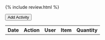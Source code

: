 {% include review.html %}



<button id="add-activity-btn">Add Activity</button>
<table>
  <tr>
    <th>Date</th>
    <th>Action</th>
    <th>User</th>
    <th>Item</th>
    <th>Quantity</th>
  </tr>
<style>
  table {
    width: 100%;
    border-collapse: collapse;
  }

  th, td {
    border: 1px solid black;
    padding: 8px;
    text-align: left;
  }

  th {
    background-color: #f2f2f2;
  }
</style>
</table>


<script>
const addActivityBtn = document.getElementById('add-activity-btn');
const table = document.querySelector('table');
const form = document.createElement('form');

form.innerHTML = `
  <label>Date: <input type="text" id="date"></label>
  <label>Action: <input type="text" id="action"></label>
  <label>User: <input type="text" id="user"></label>
  <label>Item: <input type="text" id="item"></label>
  <label>Quantity: <input type="text" id="quantity"></label>
  <button type="submit">Add</button>
`;



form.style.display = 'none';
document.body.appendChild(form);

addActivityBtn.addEventListener('click', event => {
  event.preventDefault();
  form.style.display = 'block';
});

form.addEventListener('submit', event => {
  event.preventDefault();
  const date = document.getElementById('date').value;
  const action = document.getElementById('action').value;
  const user = document.getElementById('user').value;
  const item = document.getElementById('item').value;
  const quantity = document.getElementById('quantity').value;

  const newRow = document.createElement('tr');
  newRow.innerHTML = `
    <td>${date}</td>
    <td>${action}</td>
    <td>${user}</td>
    <td>${item}</td>
    <td>${quantity}</td>
  `;

  table.appendChild(newRow);
});
</script>




